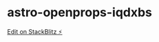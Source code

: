 # astro-openprops-iqdxbs

[Edit on StackBlitz ⚡️](https://stackblitz.com/edit/astro-openprops-iqdxbs)